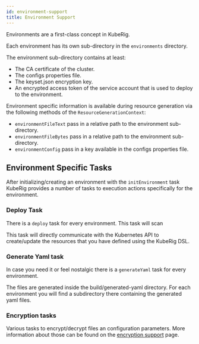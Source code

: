 ```yaml
---
id: environment-support
title: Environment Support
---
```


Environments are a first-class concept in KubeRig.

Each environment has its own sub-directory in the `environments` directory.

The environment sub-directory contains at least:
- The CA certificate of the cluster.
- The configs properties file.
- The keyset.json encryption key.
- An encrypted access token of the service account that is used to deploy to the environment.

Environment specific information is available during resource generation via the following methods of the `ResourceGenerationContext`:
- `environmentFileText` pass in a relative path to the environment sub-directory.
- `environmentFileBytes` pass in a relative path to the environment sub-directory.
- `environmentConfig` pass in a key available in the configs properties file.

## Environment Specific Tasks

After initializing/creating an environment with the `initEnvironment` task KubeRig provides a number of tasks 
to execution actions specifically for the environment.

### Deploy Task

There is a `deploy` task for every environment. This task will scan

This task will directly communicate with the Kubernetes API to create/update the resources that you have defined using the KubeRig DSL. 

### Generate Yaml task

In case you need it or feel nostalgic there is a `generateYaml` task for every environment.

The files are generated inside the build/generated-yaml directory. For each environment you will find a subdirectory there containing the generated yaml files. 

### Encryption tasks

Various tasks to encrypt/decrypt files an configuration parameters. More information about those can be found on the [encryption support](encryption-support.md) page.

